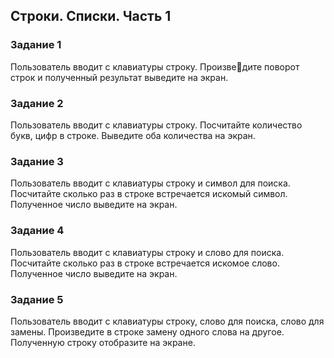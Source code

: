 ## Строки. Списки. Часть 1
### Задание 1
Пользователь вводит с клавиатуры строку. Произведите поворот строк и полученный результат выведите на экран.
### Задание 2
Пользователь вводит с клавиатуры строку. Посчитайте количество букв, цифр в строке. Выведите оба количества на экран.
### Задание 3
Пользователь вводит с клавиатуры строку и символ для поиска. Посчитайте сколько раз в строке встречается искомый символ. Полученное число выведите на экран.
### Задание 4
Пользователь вводит с клавиатуры строку и слово для поиска. Посчитайте сколько раз в строке встречается искомое слово. Полученное число выведите на экран.
### Задание 5
Пользователь вводит с клавиатуры строку, слово для поиска, слово для замены. Произведите в строке замену одного слова на другое. Полученную строку отобразите на экране.
